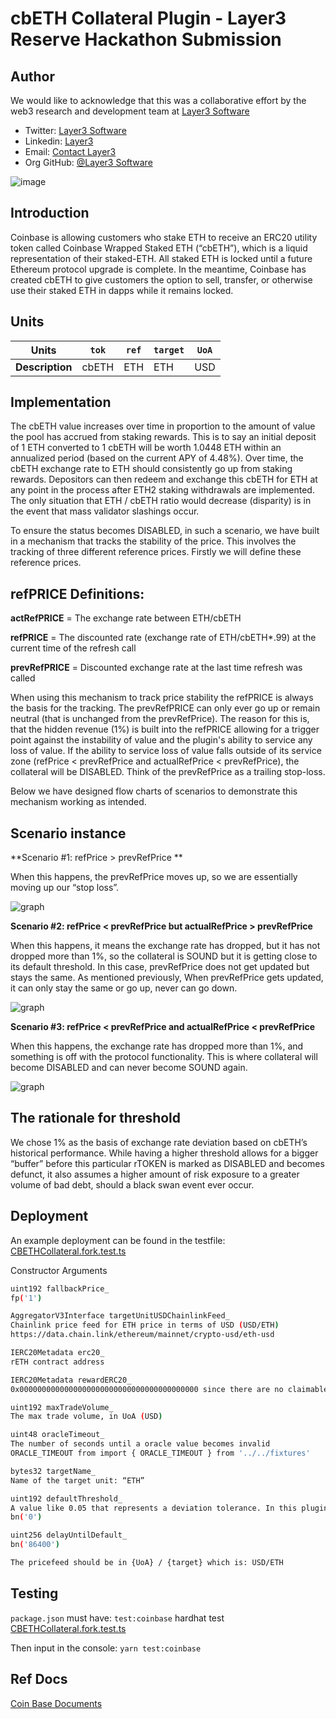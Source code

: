 # cbETH Collateral Plugin - Layer3 Reserve Hackathon Submission


## Author

We would like to acknowledge that this was a collaborative effort by  the web3 research and development team at [Layer3 Software](https://www.layer3.software/) 

- Twitter: [Layer3 Software](https://twitter.com/Layer3Software)
- Linkedin: [Layer3](https://www.linkedin.com/company/layer-3/) 
- Email: [Contact Layer3](contact@layer3.software) 
- Org GitHub: [@Layer3 Software](https://github.com/Layer3-Software)

![image](https://uploads-ssl.webflow.com/6202f5f1da3682ebbebcc8b7/62b07ff9501088196d34fb01_layer3-row-light-medium-p-500.png)

## Introduction

Coinbase is allowing customers who stake ETH to receive an ERC20 utility token called Coinbase Wrapped Staked ETH (“cbETH”), which is a liquid representation of their staked-ETH.
All staked ETH is locked until a future Ethereum protocol upgrade is complete. In the meantime, Coinbase has created cbETH to give customers the option to sell, transfer, or otherwise use their staked ETH in dapps while it remains locked. 


## Units
| **Units**       | `tok`      | `ref`                                                   | `target` | `UoA` |
|-----------------|------------|---------------------------------------------------------|----------|-------|
| **Description** | cbETH | ETH  | ETH | USD   |

## Implementation
The cbETH value increases over time in proportion to the amount of value the pool has accrued from staking rewards. This is to say an initial deposit of 1 ETH converted to 1 cbETH will be worth 1.0448 ETH within an annualized period (based on the current APY of 4.48%). Over time, the cbETH exchange rate to ETH should consistently go up from staking rewards. Depositors can then redeem and exchange this cbETH for ETH at any point in the process after ETH2 staking withdrawals are implemented.
The only situation that ETH / cbETH ratio would decrease (disparity) is in the event that mass validator slashings occur.


To ensure the status becomes DISABLED, in such a scenario, we have built in a mechanism that tracks the stability of the price. This involves the tracking of three different reference prices. Firstly we will define these reference prices.

## refPRICE Definitions: 

         
**actRefPRICE** = The exchange rate between ETH/cbETH

**refPRICE** = The discounted rate (exchange rate of ETH/cbETH*.99) at the current time of the refresh call

**prevRefPRICE** = Discounted exchange rate at the last time refresh was called 

When using this mechanism to track price stability the refPRICE is always the basis for the tracking. The prevRefPRICE can only ever go up or remain neutral (that is unchanged from the prevRefPrice). The reason for this is, that the hidden revenue (1%) is built into the refPRICE allowing for a trigger point against the instability of value and the plugin's ability to service any loss of value. If the ability to service loss of value falls outside of its service zone (refPrice < prevRefPrice and actualRefPrice < prevRefPrice), the collateral will be DISABLED. Think of the prevRefPrice as a trailing stop-loss. 

Below we have designed flow charts of scenarios to demonstrate this mechanism working as intended. 


## Scenario instance

**Scenario #1: refPrice > prevRefPrice ** 

When this happens, the prevRefPrice moves up, so we are essentially moving up our “stop loss”.

![graph](https://i.imgur.com/zeifZyR.png)

**Scenario #2: refPrice < prevRefPrice but actualRefPrice > prevRefPrice**

When this happens, it means the exchange rate has dropped, but it has not dropped more than 1%, so the collateral is SOUND but it is getting close to its default threshold. In this case, prevRefPrice does not get updated but stays the same. As mentioned previously, When prevRefPrice gets updated, it can only stay the same or go up, never can go down.

![graph](https://i.imgur.com/D9Z8slV.png)

**Scenario #3: refPrice < prevRefPrice and actualRefPrice < prevRefPrice**

When this happens, the exchange rate has dropped more than 1%, and something is off with the protocol functionality. This is where collateral will become DISABLED and can never become SOUND again.

![graph](https://i.imgur.com/BMfz5KX.png)

## The rationale for threshold
         
We chose 1% as the basis of exchange rate deviation based on cbETH’s historical performance. While having a higher threshold allows for a bigger “buffer” before this particular rTOKEN is marked as DISABLED and becomes defunct, it also assumes a higher amount of risk exposure to a greater volume of bad debt, should a black swan event ever occur. 

## Deployment

An example deployment can be found in the testfile: [CBETHCollateral.fork.test.ts](ReserveProtocol/test/plugins/coinbase/CBETHCollateral.fork.test.ts)

Constructor Arguments

```bash
uint192 fallbackPrice_ 
fp('1')

AggregatorV3Interface targetUnitUSDChainlinkFeed_
Chainlink price feed for ETH price in terms of USD (USD/ETH)
https://data.chain.link/ethereum/mainnet/crypto-usd/eth-usd

IERC20Metadata erc20_
rETH contract address

IERC20Metadata rewardERC20_
0x0000000000000000000000000000000000000000 since there are no claimable rewards

uint192 maxTradeVolume_
The max trade volume, in UoA (USD)

uint48 oracleTimeout_
The number of seconds until a oracle value becomes invalid 
ORACLE_TIMEOUT from import { ORACLE_TIMEOUT } from '../../fixtures'

bytes32 targetName_
Name of the target unit: “ETH”

uint192 defaultThreshold_
A value like 0.05 that represents a deviation tolerance. In this plugin we will use 0 because we assume that staked ETH will not deviate from ETH
bn('0')

uint256 delayUntilDefault_
bn('86400')

The pricefeed should be in {UoA} / {target} which is: USD/ETH

```

## Testing

`package.json` must have:
`test:coinbase` hardhat test [CBETHCollateral.fork.test.ts](test/plugins/rocket/CBETHCollateral.fork.test.ts)

Then input in the console:
`yarn test:coinbase`


## Ref Docs

[Coin Base Documents](https://help.coinbase.com/en/coinbase/trading-and-funding/staking-rewards/cbeth)

